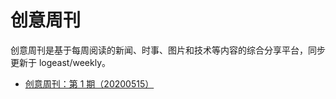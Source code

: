 # 创意周刊

创意周刊是基于每周阅读的新闻、时事、图片和技术等内容的综合分享平台，同步更新于 logeast/weekly。

- [创意周刊：第 1 期（20200515）](https://github.com/logeast/weekly/issues/1)
